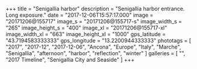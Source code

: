 +++
title = "Senigallia harbor"
description = "Senigallia harbor entrance. Long exposure."
date = "2017-12-06T15:57:17.000"
image = "20171206@155717"
image_s = "20171206@155717-s"
image_width_s = "265"
image_height_s = "400"
image_xl = "20171206@155717-xl"
image_width_xl = "663"
image_height_xl = "1000"
gps_latitude = "43.7194583333333"
gps_longitude = "13.2200944333333"
phototags = [ "2017", "2017-12", "2017-12-06", "Ancona", "Europe", "Italy", "Marche", "Senigallia", "afternoon", "harbor", "reflection", "winter" ]
galleries = [ "", "2017 Timeline", "Senigallia City and Seaside" ]
+++

